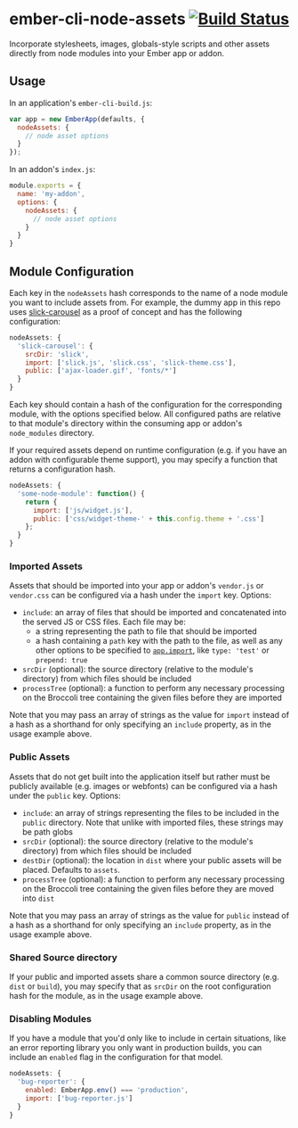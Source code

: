 # ember-cli-node-assets [![Build Status](https://travis-ci.org/dfreeman/ember-cli-node-assets.svg?branch=master)](https://travis-ci.org/dfreeman/ember-cli-node-assets)

Incorporate stylesheets, images, globals-style scripts and other assets directly from node modules into your Ember app or addon.

## Usage

In an application's `ember-cli-build.js`:

```js
var app = new EmberApp(defaults, {
  nodeAssets: {
    // node asset options
  }
});
```

In an addon's `index.js`:

```js
module.exports = {
  name: 'my-addon',
  options: {
    nodeAssets: {
      // node asset options
    }
  }
}
```

## Module Configuration

Each key in the `nodeAssets` hash corresponds to the name of a node module you want to include assets from. For example, the dummy app in this repo uses [slick-carousel](https://github.com/kenwheeler/slick/) as a proof of concept and has the following configuration:

```js
nodeAssets: {
  'slick-carousel': {
    srcDir: 'slick',
    import: ['slick.js', 'slick.css', 'slick-theme.css'],
    public: ['ajax-loader.gif', 'fonts/*']
  }
}
```

Each key should contain a hash of the configuration for the corresponding module, with the options specified below. All configured paths are relative to that module's directory within the consuming app or addon's `node_modules` directory.

If your required assets depend on runtime configuration (e.g. if you have an addon with configurable theme support), you may specify a function that returns a configuration hash.

```js
nodeAssets: {
  'some-node-module': function() {
    return {
      import: ['js/widget.js'],
      public: ['css/widget-theme-' + this.config.theme + '.css']
    };
  }
}
```

### Imported Assets

Assets that should be imported into your app or addon's `vendor.js` or `vendor.css` can be configured via a hash under the `import` key. Options:

- `include`: an array of files that should be imported and concatenated into the served JS or CSS files. Each file may be:
   - a string representing the path to file that should be imported
   - a hash containing a `path` key with the path to the file, as well as any other options to be specified to [`app.import`](http://ember-cli.com/user-guide/), like `type: 'test'` or `prepend: true`
- `srcDir` (optional): the source directory (relative to the module's directory) from which files should be included
- `processTree` (optional): a function to perform any necessary processing on the Broccoli tree containing the given files before they are imported

Note that you may pass an array of strings as the value for `import` instead of a hash as a shorthand for only specifying an `include` property, as in the usage example above.

### Public Assets

Assets that do not get built into the application itself but rather must be publicly available (e.g. images or webfonts) can be configured via a hash under the `public` key. Options:

- `include`: an array of strings representing the files to be included in the `public` directory. Note that unlike with imported files, these strings may be path globs
- `srcDir` (optional): the source directory (relative to the module's directory) from which files should be included
- `destDir` (optional): the location in `dist` where your public assets will be placed. Defaults to `assets`.
- `processTree` (optional): a function to perform any necessary processing on the Broccoli tree containing the given files before they are moved into `dist`

Note that you may pass an array of strings as the value for `public` instead of a hash as a shorthand for only specifying an `include` property, as in the usage example above.

### Shared Source directory

If your public and imported assets share a common source directory (e.g. `dist` or `build`), you may specify that as `srcDir` on the root configuration hash for the module, as in the usage example above.

### Disabling Modules

If you have a module that you'd only like to include in certain situations, like an error reporting library you only want in production builds, you can include an `enabled` flag in the configuration for that model.

```js
nodeAssets: {
  'bug-reporter': {
    enabled: EmberApp.env() === 'production',
    import: ['bug-reporter.js']
  }
}
```
